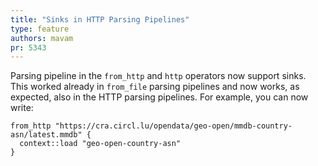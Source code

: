 ```yaml
---
title: "Sinks in HTTP Parsing Pipelines"
type: feature
authors: mavam
pr: 5343
---
```


Parsing pipeline in the `from_http` and `http` operators now support sinks. This
worked already in `from_file` parsing pipelines and now works, as expected, also
in the HTTP parsing pipelines. For example, you can now write:

```tql
from_http "https://cra.circl.lu/opendata/geo-open/mmdb-country-asn/latest.mmdb" {
  context::load "geo-open-country-asn"
}
```
